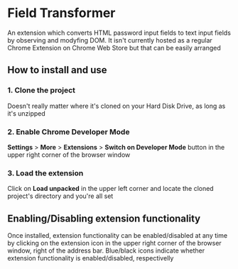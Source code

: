 # Field Transformer
An extension which converts HTML password input fields to text input fields by observing and modyfing DOM.
It isn't currently hosted as a regular Chrome Extension on Chrome Web Store but that can be easily arranged

## How to install and use
### 1. Clone the project
Doesn't really matter where it's cloned on your Hard Disk Drive, as long as it's unzipped
### 2. Enable Chrome Developer Mode
**Settings** > **More** > **Extensions** > **Switch on Developer Mode** button in the upper right corner of the browser window
### 3. Load the extension
Click on **Load unpacked** in the upper left corner and locate the cloned project's directory and you're all set
## Enabling/Disabling extension functionality
Once installed, extension functionality can be enabled/disabled at any time by clicking on the extension icon in the upper right corner of the browser window, right of the address bar.
Blue/black icons indicate whether extension functionality is enabled/disabled, respectivelly
